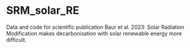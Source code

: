 # SRM_solar_RE
Data and code for scientific publication Baur et al. 2023: Solar Radiation Modification makes decarbonisation with solar renewable energy more difficult.
